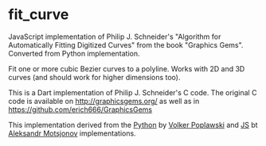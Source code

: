 # fit_curve

JavaScript implementation of Philip J. Schneider's "Algorithm for Automatically Fitting Digitized Curves" from the book "Graphics Gems".
Converted from Python implementation.

Fit one or more cubic Bezier curves to a polyline. Works with 2D and 3D curves (and should work for higher dimensions too).

This is a Dart implementation of Philip J. Schneider's C code. The original C code is available on http://graphicsgems.org/ as well as in https://github.com/erich666/GraphicsGems

This implementation derived from the [Python](https://github.com/volkerp/fitCurves) by [Volker Poplawski](https://github.com/volkerp) and [JS](https://github.com/soswow/fit-curve/) bt [
Aleksandr Motsjonov](https://github.com/soswow/) implementations.